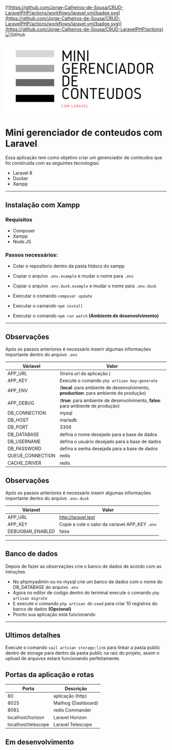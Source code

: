
[![https://github.com/Jorge-Calheiros-de-Sousa/CRUD-LaravelPHP/actions/workflows/laravel.yml/badge.svg](https://github.com/Jorge-Calheiros-de-Sousa/CRUD-LaravelPHP/actions/workflows/laravel.yml/badge.svg)](https://github.com/Jorge-Calheiros-de-Sousa/CRUD-LaravelPHP/actions)
![GitHub](https://img.shields.io/github/license/Jorge-Calheiros-de-Sousa/CRUD-LaravelPHP)

<img src = "resources/img/Logotipo.png">

# Mini gerenciador de conteudos com Laravel

Essa aplicação tem como objetivo criar um gerenciador de conteudos que foi construida com as seguintes tecnologias:

- Laravel 8
- Docker
- Xampp

---

## Instalação com Xampp

### Requisitos

- Composer
- Xampp
- Node.JS

### Passos necessários:

- Colar o repositorio dentro da pasta htdocs do xampp

- Copiar o arquivo `.env.example` e mudar o nome para `.env`

- Copiar o arquivo `.env.dusk.example` e mudar o nome para `.env.dusk`

- Executar o comando `composer update`

- Executar o camando `npm install`

- Executar o comando `npm run watch` **(Ambiente de desenvolvimento)**

---
## Observações

Após os passos anteriores é necessário inserir algumas informações importante dentro do arquivo `.env`


|Váriavel  |Valor  |
|---------|---------|
|APP_URL     |(Insira url da aplicação )      |
|APP_KEY     |Execute o comando `php artisan key:generate`         |
|APP_ENV|(**local**: para ambiente de desenvolvimento, **production**: para ambiente de produção)|
|APP_DEBUG|(**true**: para ambiente de desenvolvimento, **false**: para ambiente de produção)|
|DB_CONNECTION     |mysql        |
|DB_HOST|mariadb|
|DB_PORT|3306|
|DB_DATABASE     |defina o nome desejado para a base de dados         |
|DB_USERNAME|defina o usuário desejado para a base de dados|
|DB_PASSWORD     |defina a senha desejada para a base de dados         |
|QUEUE_CONNECTION    |redis         |
|CACHE_DRIVER    |redis         |


## Observações

Após os passos anteriores é necessário inserir algumas informações importante dentro do arquivo `.env.dusk`


|Váriavel  |Valor  |
|---------|---------|
|APP_URL     |http://laravel.test      |
|APP_KEY     |Copie e cole o valor da variavel APP_KEY `.env`      |
|DEBUGBAR_ENABLED|false|

---
## Banco de dados

Depois de fazer as observações crie o banco de dados de acordo com as intruções

- No phpmyadimin ou no mysql crie um banco de dados com o nome do DB_DATABASE do arquivo `.env`
- Agora no editor de codigo dentro do terminal execute o comando `php artisan migrate`
- E execute o comando `php artisan db:seed` para criar 10 registros do banco de dados **(Opcional)**
- Pronto sua aplicação está funcionando

---

## Ultimos detalhes

Execute o comando `sail artisan storage:link` para linkar a pasta public dentro de storage para dentro da pasta public na raiz do projeto, assim o upload de arquivos estará funcionando perfeitamente.


## Portas da aplicação e rotas

|Porta  |Descrição  |
|---------|---------|
|80     |aplicação (http)      ||
|8025     |Mailhog (Dashboard)        |
|8081|redis Commander|
|localhost/horizon|Laravel Horizon|
|localhost/telescope| Laravel Telescope |

## Em desenvolvimento


